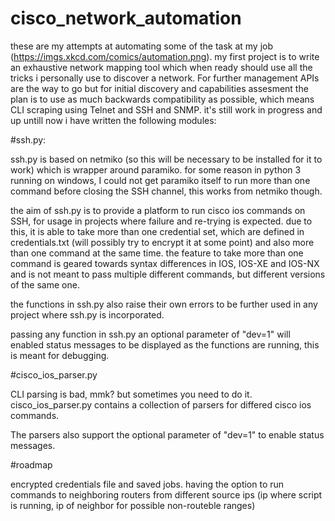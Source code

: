 # cisco_network_automation

these are my attempts at automating some of the task at my job (https://imgs.xkcd.com/comics/automation.png).
my first project is to write an exhaustive network mapping tool which when ready should use all the tricks i personally use to discover a network. For further management APIs are the way to go but for initial discovery and capabilities assesment the plan is to use as much backwards compatibility as possible, which means CLI scraping using Telnet and SSH and SNMP.
it's still work in progress and up untill now i have written the following modules:

#ssh.py:

ssh.py is based on netmiko (so this will be necessary to be installed for it to work) which is wrapper around paramiko.
for some reason in python 3 running on windows, I could not get paramiko itself to run more than one command before closing the SSH channel, this works from netmiko though.

the aim of ssh.py is to provide a platform to run cisco ios commands on SSH, for usage in projects where failure and re-trying is expected.
due to this, it is able to take more than one credential set, which are defined in credentials.txt (will possibly try to encrypt it at some point) and also more than one command at the same time.
the feature to take more than one command is geared towards syntax differences in IOS, IOS-XE and IOS-NX and is not meant to pass multiple different commands, but different versions of the same one.

the functions in ssh.py also raise their own errors to be further used in any project where ssh.py is incorporated.

passing any function in ssh.py an optional parameter of "dev=1" will enabled status messages to be displayed as the functions are running, this is meant for debugging.


#cisco_ios_parser.py

CLI parsing is bad, mmk? but sometimes you need to do it. cisco_ios_parser.py contains a collection of parsers for differed cisco ios commands.

The parsers also support the optional parameter of "dev=1" to enable status messages.


#roadmap

encrypted credentials file and saved jobs. 
having the option to run commands to neighboring routers from different source ips (ip where script is running, ip of neighbor for possible non-routeble ranges)
